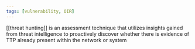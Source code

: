 ```yaml
---
tags: [vulnerability, OIR]
---
```


[[threat hunting]] is an assessment technique that utilizes insights gained from threat intelligence to proactively discover whether there is evidence of TTP already present within the network or system